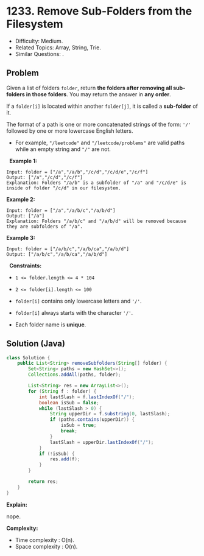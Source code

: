 # 1233. Remove Sub-Folders from the Filesystem

- Difficulty: Medium.
- Related Topics: Array, String, Trie.
- Similar Questions: .

## Problem

Given a list of folders ```folder```, return **the folders after removing all **sub-folders** in those folders**. You may return the answer in **any order**.

If a ```folder[i]``` is located within another ```folder[j]```, it is called a **sub-folder** of it.

The format of a path is one or more concatenated strings of the form: ```'/'``` followed by one or more lowercase English letters.


	
- For example, ```"/leetcode"``` and ```"/leetcode/problems"``` are valid paths while an empty string and ```"/"``` are not.


 
**Example 1:**

```
Input: folder = ["/a","/a/b","/c/d","/c/d/e","/c/f"]
Output: ["/a","/c/d","/c/f"]
Explanation: Folders "/a/b" is a subfolder of "/a" and "/c/d/e" is inside of folder "/c/d" in our filesystem.
```

**Example 2:**

```
Input: folder = ["/a","/a/b/c","/a/b/d"]
Output: ["/a"]
Explanation: Folders "/a/b/c" and "/a/b/d" will be removed because they are subfolders of "/a".
```

**Example 3:**

```
Input: folder = ["/a/b/c","/a/b/ca","/a/b/d"]
Output: ["/a/b/c","/a/b/ca","/a/b/d"]
```

 
**Constraints:**


	
- ```1 <= folder.length <= 4 * 104```
	
- ```2 <= folder[i].length <= 100```
	
- ```folder[i]``` contains only lowercase letters and ```'/'```.
	
- ```folder[i]``` always starts with the character ```'/'```.
	
- Each folder name is **unique**.



## Solution (Java)

```java
class Solution {
    public List<String> removeSubfolders(String[] folder) {
        Set<String> paths = new HashSet<>();
        Collections.addAll(paths, folder);

        List<String> res = new ArrayList<>();
        for (String f : folder) {
            int lastSlash = f.lastIndexOf("/");
            boolean isSub = false;
            while (lastSlash > 0) {
                String upperDir = f.substring(0, lastSlash);
                if (paths.contains(upperDir)) {
                    isSub = true;
                    break;
                }
                lastSlash = upperDir.lastIndexOf("/");
            }
            if (!isSub) {
                res.add(f);
            }
        }

        return res;
    }
}
```

**Explain:**

nope.

**Complexity:**

* Time complexity : O(n).
* Space complexity : O(n).
